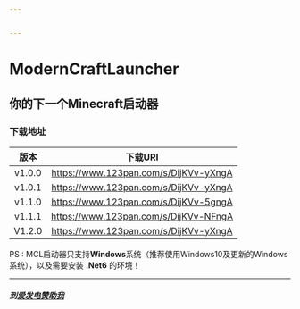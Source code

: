 ```yaml
---


---
```


<h1 id="moderncraftlauncher"><span class="prefix"></span><span class="content">ModernCraftLauncher</span><span class="suffix"></span></h1>
<h2 id="你的下一个minecraft启动器"><span class="prefix"></span><span class="content">你的下一个Minecraft启动器</span><span class="suffix"></span></h2>
<h3 id="下载地址"><span class="prefix"></span><span class="content">下载地址</span><span class="suffix"></span></h3>

<table>
<thead>
<tr>
<th align="center">版本</th>
<th align="center">下载URI</th>
</tr>
</thead>
<tbody>
<tr>
<td align="center">v1.0.0</td>
<td align="center"><a href="https://www.123pan.com/s/DijKVv-yXngA">https://www.123pan.com/s/DijKVv-yXngA</a></td>
</tr>
<tr>
<td align="center">v1.0.1</td>
<td align="center"><a href="https://www.123pan.com/s/DijKVv-yXngA">https://www.123pan.com/s/DijKVv-yXngA</a></td>
</tr>
<tr>
<td align="center">v1.1.0</td>
<td align="center"><a href="https://www.123pan.com/s/DijKVv-5gngA">https://www.123pan.com/s/DijKVv-5gngA</a></td>
</tr>
<tr>
<td align="center">v1.1.1</td>
<td align="center"><a href="https://www.123pan.com/s/DijKVv-NFngA">https://www.123pan.com/s/DijKVv-NFngA</a></td>
</tr>
<tr>
<td align="center">V1.2.0</td>
<td align="center"><a href="https://www.123pan.com/s/DijKVv-yXngA">https://www.123pan.com/s/DijKVv-yXngA</a></td>
</tr>
</tbody>
</table><p>PS : MCL启动器只支持<strong>Windows</strong>系统（推荐使用Windows10及更新的Windows系统），以及需要安装 <strong>.Net6</strong> 的环境！</p>
<hr>
<h5 id="到爱发电赞助我"><span class="prefix"></span><span class="content">到<a href="https://afdian.net/a/mcl888">爱发电赞助我</a></span><span class="suffix"></span></h5>

